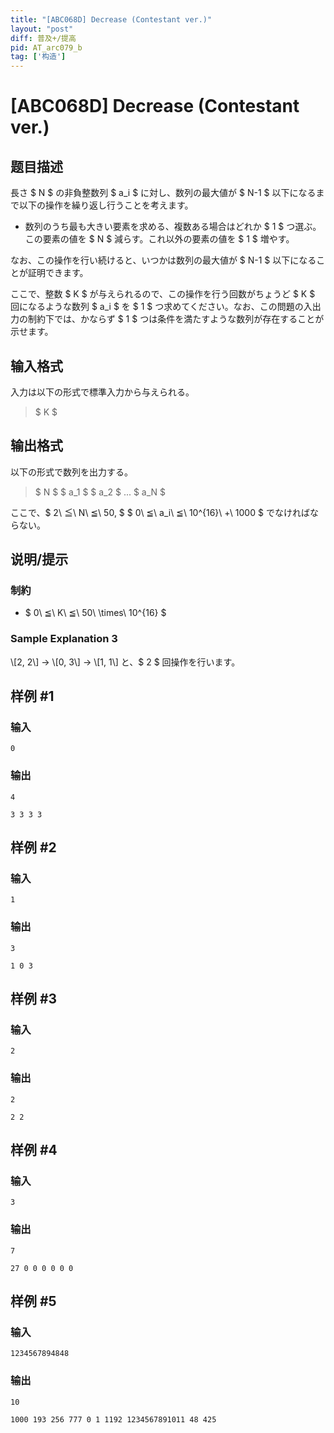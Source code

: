 ```yaml
---
title: "[ABC068D] Decrease (Contestant ver.)"
layout: "post"
diff: 普及+/提高
pid: AT_arc079_b
tag: ['构造']
---
```


# [ABC068D] Decrease (Contestant ver.)

## 题目描述

[problemUrl]: https://atcoder.jp/contests/abc068/tasks/arc079_b

長さ $ N $ の非負整数列 $ a_i $ に対し、数列の最大値が $ N-1 $ 以下になるまで以下の操作を繰り返し行うことを考えます。

- 数列のうち最も大きい要素を求める、複数ある場合はどれか $ 1 $ つ選ぶ。この要素の値を $ N $ 減らす。これ以外の要素の値を $ 1 $ 増やす。

なお、この操作を行い続けると、いつかは数列の最大値が $ N-1 $ 以下になることが証明できます。

ここで、整数 $ K $ が与えられるので、この操作を行う回数がちょうど $ K $ 回になるような数列 $ a_i $ を $ 1 $ つ求めてください。なお、この問題の入出力の制約下では、かならず $ 1 $ つは条件を満たすような数列が存在することが示せます。

## 输入格式

入力は以下の形式で標準入力から与えられる。

> $ K $

## 输出格式

以下の形式で数列を出力する。

> $ N $ $ a_1 $ $ a_2 $ ... $ a_N $

ここで、$ 2\ ≦\ N\ ≦\ 50, $ $ 0\ ≦\ a_i\ ≦\ 10^{16}\ +\ 1000 $ でなければならない。

## 说明/提示

### 制約

- $ 0\ ≦\ K\ ≦\ 50\ \times\ 10^{16} $

### Sample Explanation 3

\\\[2, 2\\\] -&gt; \\\[0, 3\\\] -&gt; \\\[1, 1\\\] と、$ 2 $ 回操作を行います。

## 样例 #1

### 输入

```
0
```

### 输出

```
4
3 3 3 3
```

## 样例 #2

### 输入

```
1
```

### 输出

```
3
1 0 3
```

## 样例 #3

### 输入

```
2
```

### 输出

```
2
2 2
```

## 样例 #4

### 输入

```
3
```

### 输出

```
7
27 0 0 0 0 0 0
```

## 样例 #5

### 输入

```
1234567894848
```

### 输出

```
10
1000 193 256 777 0 1 1192 1234567891011 48 425
```


